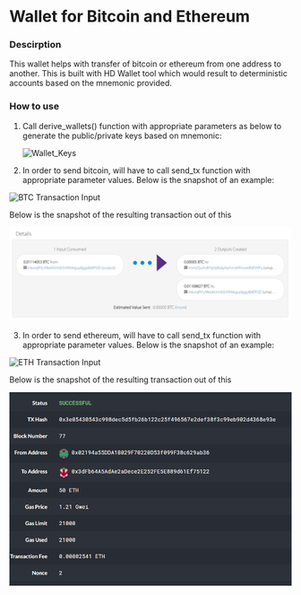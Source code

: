 # Wallet for Bitcoin and Ethereum

### Descirption
This wallet helps with transfer of bitcoin or ethereum from one address to another. This is built with HD Wallet tool which would result to deterministic accounts based on the mnemonic provided. 

### How to use

1. Call derive_wallets() function with appropriate parameters as below to generate the public/private keys based on mnemonic:
   
   ![Wallet_Keys]()
   
2. In order to send bitcoin, will have to call send_tx function with appropriate parameter values. Below is the snapshot of an example:

  ![BTC Transaction Input]()

   Below is the snapshot of the resulting transaction out of this

  ![BTC Transaction Output](screenshots/BTCTest_Transaction_2.PNG)

3. In order to send ethereum, will have to call send_tx function with appropriate parameter values. Below is the snapshot of an example:

  ![ETH Transaction Input]()

   Below is the snapshot of the resulting transaction out of this

  ![ETH Transaction Output](screenshots/ETH_Transaction_2.PNG)

